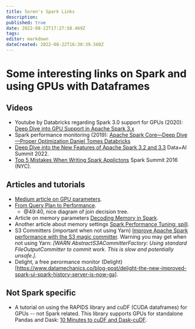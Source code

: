 ```yaml
---
title: Soren's Spark Links
description: 
published: true
date: 2022-08-22T17:27:58.469Z
tags: 
editor: markdown
dateCreated: 2022-08-22T16:30:39.560Z
---
```


# Some interesting links on Spark and using GPUs with Dataframes
## Videos
- Youtube by Databricks regarding Spark 3.0 support for GPUs (2020): [Deep Dive into GPU Support in Apache Spark 3.x](https://www.youtube.com/watch?v=4MI_LYah900)
- Spark performance monitoring (2019): [Apache Spark Core—Deep Dive—Proper Optimization Daniel Tomes Databricks](https://www.youtube.com/watch?v=daXEp4HmS-E)
- [Deep Dive into the New Features of Apache Spark 3.2 and 3.3](https://www.youtube.com/watch?v=CZWYKRkXhy8) Data+AI Summit 2022.
- [Top 5 Mistakes When Writing Spark Applictons](https://www.youtube.com/watch?v=WyfHUNnMutg) Spark Summit 2016 (NYC).


## Articles and tutorials
- [Medium article on GPU parameters](https://medium.com/walmartglobaltech/getting-started-with-apache-spark-gpu-rapids-part-i-938664771092).
- [From Query Plan to Performance](https://www.youtube.com/watch?v=_Ne27JcLnEc).
    - @49:40, nice diagram of join decision tree.
- Article on memory parameters [Decoding Memory in Spark](https://medium.com/walmartglobaltech/decoding-memory-in-spark-parameters-that-are-often-confused-c11be7488a24).
- Another article about memory settings [Spark Performance Tuning: spill](https://selectfrom.dev/spark-performance-tuning-spill-7318363e18cb).
- S3 Committers (important when not using Yarn) [Improve Apache Spark performance with the S3 magic committer](https://spot.io/blog/improve-apache-spark-performance-with-the-s3-magic-committer/).  Warning you may get when not using Yarn: *[WARN AbstractS3ACommitterFactory: Using standard FileOutputCommitter to commit work. This is slow and potentially unsafe.]*.
- Delight, a free perormance monitor (Delight)[https://www.datamechanics.co/blog-post/delight-the-new-improved-spark-ui-spark-history-server-is-now-ga].

## Not Spark specific
- A tutorial on using the RAPIDS library and cuDF (CUDA dataframes) for GPUs -- not Spark related.  This library supports GPUs for standalone Pandas and Dask: [10 Minutes to cuDF and Dask-cuDF](https://docs.rapids.ai/api/cudf/nightly/user_guide/10min.html#Object-Creation).
